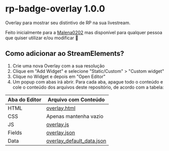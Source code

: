 # rp-badge-overlay 1.0.0

Overlay para mostrar seu distintivo de RP na sua livestream.

Feito inicialmente para a [Malena0202](https://www.facebook.com/Malena0202/) mas disponível para qualquer pessoa que quiser utilizar e/ou modificar 🥰

## Como adicionar ao StreamElements?

1. Crie uma nova Overlay com a sua resolução
2. Clique em "Add Widget" e selecione "Static/Custom" > "Custom widget"
3. Clique no Widget e depois em "Open Editor"
4. Um popup com abas irá abrir. Para cada aba, apague todo o conteúdo e cole o conteúdo dos arquivos deste repositório, de acordo com a tabela:

| Aba do Editor | Arquivo com Conteúdo |
|--|--|
| HTML | [overlay.html](overlay.html?raw=1)|
| CSS | Apenas mantenha vazio |
| JS | [overlay.js](overlay.js?raw=1)|
| Fields | [overlay.json](overlay.json?raw=1)|
| Data | [overlay_default_data.json](overlay_default_data.json?raw=1)|